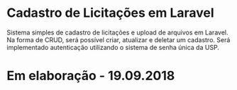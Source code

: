 <h1>Cadastro de Licitações em Laravel</h2>
Sistema simples de cadastro de licitações e upload de arquivos em Laravel. Na forma de CRUD, será possível criar, atualizar e deletar um cadastro. Será implementado autenticação utilizando o sistema de senha única da USP.

<h1>Em elaboração - 19.09.2018</h1>
